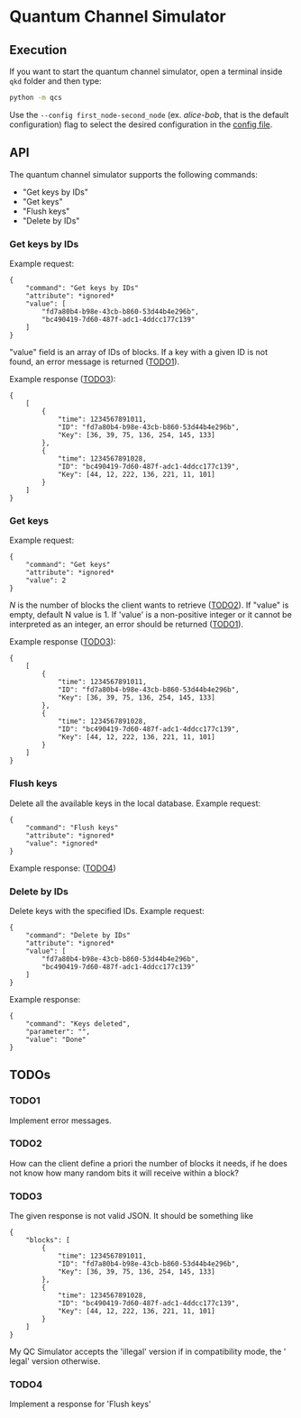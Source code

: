 # Quantum Channel Simulator

## Execution

If you want to start the quantum channel simulator, open a terminal inside `qkd` folder
and then type:

```bash
python -m qcs
```

Use the `--config first_node-second_node` (ex. *alice-bob*, that is the default configuration)
flag to select the desired configuration in the [config file](config.ini).

## API

The quantum channel simulator supports the following commands:

- "Get keys by IDs"
- "Get keys"
- "Flush keys"
- "Delete by IDs"

### Get keys by IDs

Example request:

```
{
    "command": "Get keys by IDs"
    "attribute": *ignored*
    "value": [
        "fd7a80b4-b98e-43cb-b860-53d44b4e296b",
        "bc490419-7d60-487f-adc1-4ddcc177c139"
    ]
}
```

"value" field is an array of IDs of blocks. If a key with a given ID is not found, an
error message is returned ([TODO1](#TODO1)).

Example response ([TODO3](#TODO3)):

```
{
    [
        {
            "time": 1234567891011,
            "ID": "fd7a80b4-b98e-43cb-b860-53d44b4e296b",
            "Key": [36, 39, 75, 136, 254, 145, 133]
        },
        {
            "time": 1234567891028,
            "ID": "bc490419-7d60-487f-adc1-4ddcc177c139",
            "Key": [44, 12, 222, 136, 221, 11, 101]
        }
    ]
}
```

### Get keys

Example request:

```
{
    "command": "Get keys"
    "attribute": *ignored*
    "value": 2
}
```

*N* is the number of blocks the client wants to retrieve ([TODO2](#TODO2)). If "value"
is empty, default N value is 1. If 'value' is a non-positive integer or it cannot be
interpreted as an integer, an error should be returned ([TODO1](#TODO1)).

Example response ([TODO3](#TODO3)):

```
{
    [
        {
            "time": 1234567891011,
            "ID": "fd7a80b4-b98e-43cb-b860-53d44b4e296b",
            "Key": [36, 39, 75, 136, 254, 145, 133]
        },
        {
            "time": 1234567891028,
            "ID": "bc490419-7d60-487f-adc1-4ddcc177c139",
            "Key": [44, 12, 222, 136, 221, 11, 101]
        }
    ]
}
```

### Flush keys

Delete all the available keys in the local database. Example request:

```
{
    "command": "Flush keys"
    "attribute": *ignored*
    "value": *ignored*
}
```

Example response:
([TODO4](#TODO4))

### Delete by IDs

Delete keys with the specified IDs. Example request:

```
{
    "command": "Delete by IDs"
    "attribute": *ignored*
    "value": [
        "fd7a80b4-b98e-43cb-b860-53d44b4e296b",
        "bc490419-7d60-487f-adc1-4ddcc177c139"
    ]
}
```

Example response:

```
{
    "command": "Keys deleted",
    "parameter": "",
    "value": "Done"
}
```

## TODOs

### TODO1

Implement error messages.

### TODO2

How can the client define a priori the number of blocks it needs, if he does not know
how many random bits it will receive within a block?

### TODO3

The given response is not valid JSON. It should be something like

```
{
    "blocks": [
        {
            "time": 1234567891011,
            "ID": "fd7a80b4-b98e-43cb-b860-53d44b4e296b",
            "Key": [36, 39, 75, 136, 254, 145, 133]
        },
        {
            "time": 1234567891028,
            "ID": "bc490419-7d60-487f-adc1-4ddcc177c139",
            "Key": [44, 12, 222, 136, 221, 11, 101]
        }
    ]
}
```

My QC Simulator accepts the 'illegal' version if in compatibility mode, the '
legal' version otherwise.

### TODO4

Implement a response for 'Flush keys'